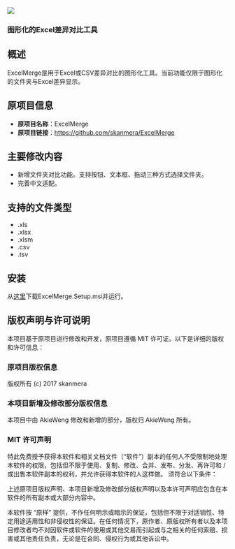 ![](https://github.com/skanmera/ExcelMerge/blob/media/media/logo.png)
### 图形化的Excel差异对比工具

## 概述
ExcelMerge是用于Excel或CSV差异对比的图形化工具。当前功能仅限于图形化的文件夹与Excel差异显示。

## 原项目信息
- **原项目名称**：ExcelMerge
- **原项目链接**：https://github.com/skanmera/ExcelMerge

## 主要修改内容
- 新增文件夹对比功能。支持按钮、文本框、拖动三种方式选择文件夹。
- 完善中文适配。

## 支持的文件类型
- .xls
- .xlsx
- .xlsm
- .csv
- .tsv

## 安装
从[这里](https://github.com/AkieWeng/ExcelMerge/releases/)下载ExcelMerge.Setup.msi并运行。

## 版权声明与许可说明
本项目基于原项目进行修改和开发，原项目遵循 MIT 许可证。以下是详细的版权和许可信息：
### 原项目版权信息
版权所有 (c) 2017 skanmera
### 本项目新增及修改部分版权信息
本项目中由 AkieWeng 修改和新增的部分，版权归 AkieWeng 所有。
### MIT 许可声明
特此免费授予获得本软件和相关文档文件（“软件”）副本的任何人不受限制地处理本软件的权限，包括但不限于使用、复制、修改、合并、发布、分发、再许可和 / 或出售本软件副本的权利，并允许获得本软件的人这样做。 须符合以下条件：

上述原项目版权声明、本项目新增及修改部分版权声明以及本许可声明应包含在本软件的所有副本或大部分内容中。

本软件按 “原样” 提供，不作任何明示或暗示的保证，包括但不限于对适销性、特定用途适用性和非侵权性的保证。在任何情况下，原作者、原版权所有者以及本项目修改者均不对因软件或软件的使用或其他交易而引起或与之相关的任何索赔、损害或其他责任负责，无论是在合同、侵权行为或其他诉讼中。